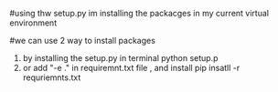 #using thw setup.py im installing the packacges in my current virtual environment

#we can use 2 way to install packages
1. by installing the setup.py in terminal python setup.p
2. or add "-e ." in requiremnt.txt file , and install pip insatll -r requriemnts.txt

